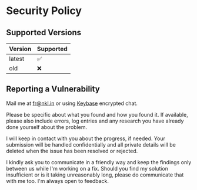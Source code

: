 # Security Policy

## Supported Versions

| Version | Supported          |
| ------- | ------------------ |
| latest  | :white_check_mark: |
| old     | :x:                |


## Reporting a Vulnerability

Mail me at [fr@nkl.in](mailto:fr@nkl.in)
or using [Keybase](https://keybase.io/fvdm) encrypted chat.

Please be specific about what you found and how you found it.
If available, please also include errors, log entries and any
research you have already done yourself about the problem.

I will keep in contact with you about the progress, if needed.
Your submission will be handled confidentially and all private
details will be deleted when the issue has been resolved or
rejected.

I kindly ask you to communicate in a friendly way and keep the
findings only between us while I'm working on a fix. Should you
find my solution insufficient or is it taking unreasonably long,
please do communicate that with me too. I'm always open to
feedback.
